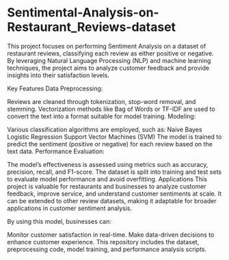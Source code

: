 # Sentimental-Analysis-on-Restaurant_Reviews-dataset
This project focuses on performing Sentiment Analysis on a dataset of restaurant reviews, classifying each review as either positive or negative. By leveraging Natural Language Processing (NLP) and machine learning techniques, the project aims to analyze customer feedback and provide insights into their satisfaction levels.

Key Features
Data Preprocessing:

Reviews are cleaned through tokenization, stop-word removal, and stemming.
Vectorization methods like Bag of Words or TF-IDF are used to convert the text into a format suitable for model training.
Modeling:

Various classification algorithms are employed, such as:
Naive Bayes
Logistic Regression
Support Vector Machines (SVM)
The model is trained to predict the sentiment (positive or negative) for each review based on the text data.
Performance Evaluation:

The model’s effectiveness is assessed using metrics such as accuracy, precision, recall, and F1-score.
The dataset is split into training and test sets to evaluate model performance and avoid overfitting.
Applications
This project is valuable for restaurants and businesses to analyze customer feedback, improve service, and understand customer sentiments at scale. It can be extended to other review datasets, making it adaptable for broader applications in customer sentiment analysis.

By using this model, businesses can:

Monitor customer satisfaction in real-time.
Make data-driven decisions to enhance customer experience.
This repository includes the dataset, preprocessing code, model training, and performance analysis scripts.
